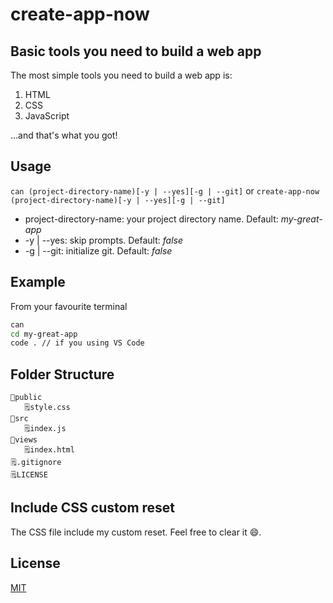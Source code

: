 # create-app-now

## Basic tools you need to build a web app

The most simple tools you need to build a web app is:

1. HTML
2. CSS
3. JavaScript

...and that's what you got!

## Usage

`can (project-directory-name)[-y | --yes][-g | --git]`
or
`create-app-now (project-directory-name)[-y | --yes][-g | --git]`

- project-directory-name: your project directory name. Default: *my-great-app*
- -y | --yes: skip prompts. Default: *false*
- -g | --git: initialize git. Default: *false*

## Example

From your favourite terminal
```bash
can
cd my-great-app
code . // if you using VS Code
```

## Folder Structure

```
📂public
   🗒style.css
📂src
   🗒index.js
📂views
   🗒index.html
🗒.gitignore
🗒LICENSE
```

## Include CSS custom reset

The CSS file include my custom reset. Feel free to clear it 😄.

## License

[MIT](https://github.com/padunk/create-app-now/blob/master/LICENSE)
